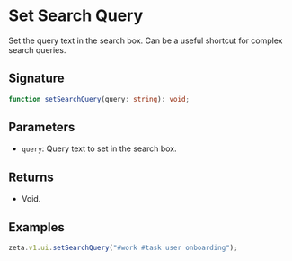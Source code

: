 # Set Search Query

Set the query text in the search box. Can be a useful shortcut for complex search queries.

## Signature

```TypeScript
function setSearchQuery(query: string): void;
```

## Parameters

- `query`: Query text to set in the search box.

## Returns

- Void.

## Examples

```TypeScript
zeta.v1.ui.setSearchQuery("#work #task user onboarding");
```
